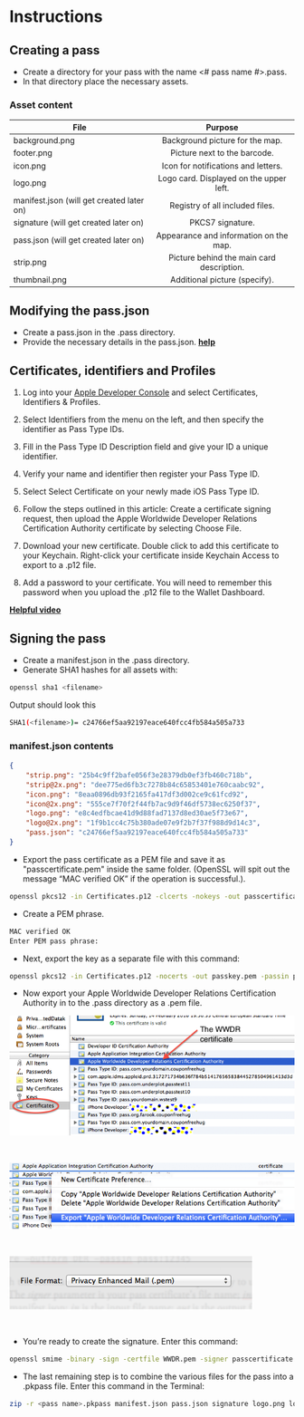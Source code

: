 # Instructions

## Creating a pass

-   Create a directory for your pass with the name \<# pass name #\>.pass.
-   In that directory place the necessary assets.

### Asset content

| File                                      |                  Purpose                  |
| ----------------------------------------- | :---------------------------------------: |
| background.png                            |      Background picture for the map.      |
| footer.png                                |       Picture next to the barcode.        |
| icon.png                                  |    Icon for notifications and letters.    |
| logo.png                                  |  Logo card. Displayed on the upper left.  |
| manifest.json (will get created later on) |      Registry of all included files.      |
| signature (will get created later on)     |             PKCS7 signature.              |
| pass.json (will get created later on)     |  Appearance and information on the map.   |
| strip.png                                 | Picture behind the main card description. |
| thumbnail.png                             |       Additional picture (specify).       |

## Modifying the pass.json

-   Create a pass.json in the .pass directory.
-   Provide the necessary details in the pass.json. [**help**](./pass.json.md#standard-keys)

## Certificates, identifiers and Profiles

1. Log into your [Apple Developer Console](https://developer.apple.com/account/) and select Certificates, Identifiers & Profiles.

    <!-- ![developers account dashboard](./images/Apple_developer_wallet_cert.png) -->

2. Select Identifiers from the menu on the left, and then specify the identifier as Pass Type IDs.

    <!-- ![pass type id](./images/pass_app_id.png) -->

3. Fill in the Pass Type ID Description field and give your ID a unique identifier.

    <!-- ![register pass type id](./images/Ceritifcate_name.png) -->

4. Verify your name and identifier then register your Pass Type ID.

    <!-- ![verify pass type id](./images/register_wallet.png) -->

5. Select Select Certificate on your newly made iOS Pass Type ID.

    <!-- ![create certificate](./images/get_certificate.png) -->

6. Follow the steps outlined in this article: Create a certificate signing request, then upload the Apple Worldwide Developer Relations Certification Authority certificate by selecting Choose File.

    <!-- ![upload certificate](./images/uploadp12.png) -->

7. Download your new certificate. Double click to add this certificate to your Keychain. Right-click your certificate inside Keychain Access to export to a .p12 file.

    <!-- ![export certificate](./images/Image10.png) -->

8. Add a password to your certificate. You will need to remember this password when you upload the .p12 file to the Wallet Dashboard.

    <!-- ![set password certificate](./images/password.png) -->

[**Helpful video**](https://www.youtube.com/watch?v=g5KRJgO7yJE)

## Signing the pass

-   Create a manifest.json in the .pass directory.
-   Generate SHA1 hashes for all assets with:

```bash
openssl sha1 <filename>
```

Output should look this

```bash
SHA1(<filename>)= c24766ef5aa92197eace640fcc4fb584a505a733
```

### manifest.json contents

```json
{
    "strip.png": "25b4c9ff2bafe056f3e28379db0ef3fb460c718b",
    "strip@2x.png": "dee775ed6fb3c7278b84c65853401e760caabc92",
    "icon.png": "8eaa0896db93f2165fa417df3d002ce9c61fcd92",
    "icon@2x.png": "555ce7f70f2f44fb7ac9d9f46df5738ec6250f37",
    "logo.png": "e8c4edfbcae41d9d88fad7137d8ed30ae5f73e67",
    "logo@2x.png": "1f9b1cc4c75b380ade07e9f2b7f37f988d9d14c3",
    "pass.json": "c24766ef5aa92197eace640fcc4fb584a505a733"
}
```

-   Export the pass certificate as a PEM file and save it as "passcertificate.pem" inside the same folder. (OpenSSL will spit out the message “MAC verified OK” if the operation is successful.).

```bash
openssl pkcs12 -in Certificates.p12 -clcerts -nokeys -out passcertificate.pem -passin pass:<import password>
```

-   Create a PEM phrase.

```bash
MAC verified OK
Enter PEM pass phrase:
```

-   Next, export the key as a separate file with this command:

```bash
openssl pkcs12 -in Certificates.p12 -nocerts -out passkey.pem -passin pass:<PEM phrase> -passout pass:<key password>
```

-   Now export your Apple Worldwide Developer Relations Certification Authority in to the .pass directory as a .pem file.

![find WWDR certificate](./images/61_wwdr.png)

<br />

![export WWDR certificate](./images/63_wwdr_export.png)

<br />

![export as pem](./images/64_pem.png)

<br />

-   You’re ready to create the signature. Enter this command:

```bash
openssl smime -binary -sign -certfile WWDR.pem -signer passcertificate.pem -inkey passkey.pem -in manifest.json -out signature -outform DER -passin pass:<key password>
```

-   The last remaining step is to combine the various files for the pass into a .pkpass file. Enter this command in the Terminal:

```bash
zip -r <pass name>.pkpass manifest.json pass.json signature logo.png logo@2x.png icon.png icon@2x.png strip.png strip@2x.png
```
